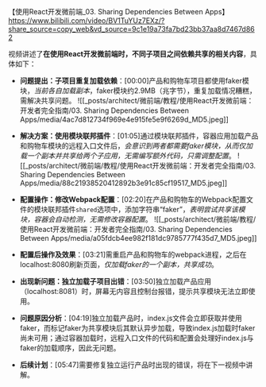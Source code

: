 【使用React开发微前端_03. Sharing Dependencies Between Apps】 https://www.bilibili.com/video/BV1TuYUz7EXz/?share_source=copy_web&vd_source=9c1e19a73fa7bd23bb37aa8d7467d862


视频讲述了**在使用React开发微前端时，不同子项目之间依赖共享的相关内容**，具体如下：


- **问题提出：子项目重复加载依赖**：[00:00]产品和购物车项目都使用faker模块，*当前各自加载副本*，faker模块约2.9MB（兆字节），重复加载情况糟糕，需解决共享问题。
![[_posts/architect/微前端/教程/使用React开发微前端：开发者完全指南/03. Sharing Dependencies Between Apps/media/4ac7d812734f969e4e915fe5e9f6269d_MD5.jpeg]]

- **解决方案：使用模块联邦插件**：[01:05]通过模块联邦插件，容器应用加载产品和购物车模块的远程入口文件后，*会意识到两者都需要faker模块，从而仅加载一个副本并共享给两个子应用，无需编写额外代码，只需调整配置*。
![[_posts/architect/微前端/教程/使用React开发微前端：开发者完全指南/03. Sharing Dependencies Between Apps/media/88c21938520412892b3e91c85cf19517_MD5.jpeg]]

- **配置操作：修改Webpack配置**：[02:20]在产品和购物车的Webpack配置文件的模块联邦插件`shared`选项中，添加字符串“faker”，*表明尝试共享该模块，容器会自动检测，无需修改容器配置*。
![[_posts/architect/微前端/教程/使用React开发微前端：开发者完全指南/03. Sharing Dependencies Between Apps/media/a05fdcb4ee982f181dc9785777f435d7_MD5.jpeg]]

- **配置后操作及效果**：[03:21]需重启产品和购物车的webpack进程，之后在localhost:8080刷新页面，*仅加载faker的一个副本，共享成功*。
- **出现新问题：独立加载子项目出错**：[03:50]独立加载产品应用（localhost:8081）时，屏幕无内容且控制台报错，提示共享模块无法立即使用。
- **问题原因分析**：[04:19]独立加载产品时，index.js文件会立即获取并使用faker，而标记faker为共享模块后其默认异步加载，导致index.js加载时faker尚未可用；通过容器加载时，远程入口文件的代码和配置会处理好index.js与faker的加载顺序，因此无问题。
- **后续计划**：[05:47]需要修复独立运行产品时出现的错误，将在下一视频中讲解。